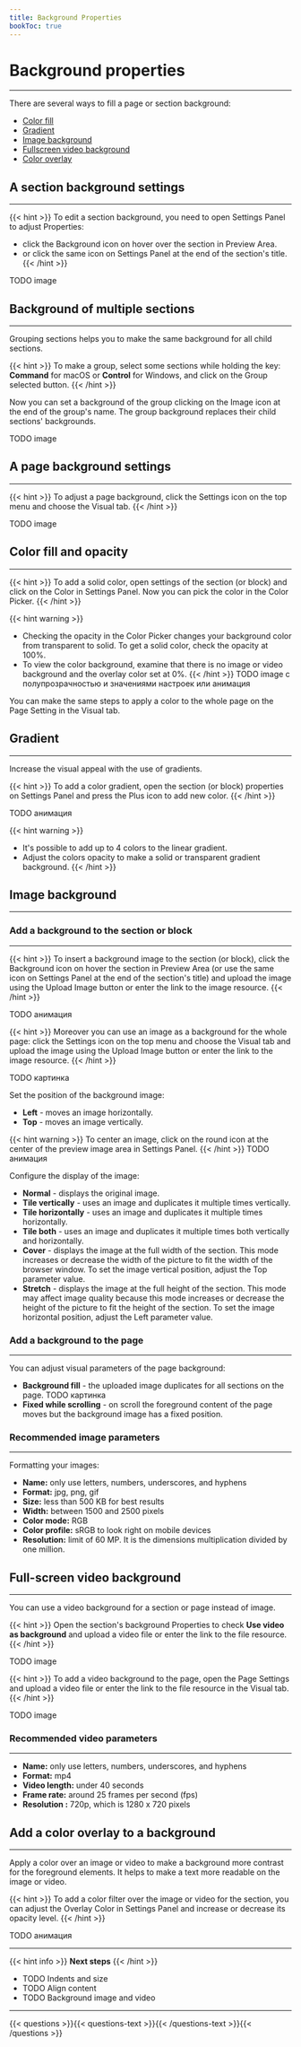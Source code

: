 ```yaml
---
title: Background Properties
bookToc: true
---
```


# Background properties
***

There are several ways to fill a page or section background:

- [Color fill](#color-fill-and-opacity)
- [Gradient](#gradient)
- [Image background](#image-background)
- [Fullscreen video background](#full-screen-video-background)
- [Color overlay](#add-a-color-overlay-to-a-background)

## A section background settings
***

{{< hint >}}
To edit a section background, you need to open Settings Panel to adjust Properties:

- click the Background icon on hover over the section in Preview Area.
- or click the same icon on Settings Panel at the end of the section's title.
{{< /hint >}}

TODO image

## Background of multiple sections
***

Grouping sections helps you to make the same background for all child sections.

{{< hint >}}
To make a group, select some sections while holding the key: **Command** for macOS or **Control** for Windows, and click on the Group selected button.
{{< /hint >}}

Now you can set a background of the group clicking on the Image icon at the end of the group's name. The group background replaces their child sections' backgrounds.

TODO image

## A page background settings
***

{{< hint >}}
To adjust a page background, click the Settings icon on the top menu and choose the Visual tab.
{{< /hint >}}

TODO image

## Color fill and opacity
***

{{< hint >}}
To add a solid color, open settings of the section (or block) and click on the Color in Settings Panel. 
Now you can pick the color in the Color Picker.
{{< /hint >}}

{{< hint warning >}}
- Checking the opacity in the Color Picker changes your background color from transparent to solid. To get a solid color, check the opacity at 100%.
- To view the color background, examine that there is no image or video background and the overlay color set at 0%.
{{< /hint >}}
TODO image с полупрозрачностью и значениями настроек или анимация

You can make the same steps to apply a color to the whole page on the Page Setting in the Visual tab.

## Gradient
***

Increase the visual appeal with the use of gradients.

{{< hint >}}
To add a color gradient, open the section (or block) properties on Settings Panel and press the Plus icon to add new color.
{{< /hint >}}

TODO анимация

{{< hint warning >}}
- It's possible to add up to 4 colors to the linear gradient.
- Adjust the colors opacity to make a solid or transparent gradient background.
{{< /hint >}}

## Image background
***

### Add a background to the section or block
***

{{< hint >}}
To insert a background image to the section (or block), click the Background icon on hover the section in Preview Area (or use the same icon on Settings Panel at the end of the section's title) and upload the image using the Upload Image button or enter the link to the image resource.
{{< /hint >}}

TODO анимация

{{< hint >}}
Moreover you can use an image as a background for the whole page: click the Settings icon on the top menu and choose the Visual tab and upload the image using the Upload Image button or enter the link to the image resource.
{{< /hint >}}

TODO картинка

Set the position of the background image:

- **Left** - moves an image horizontally.
- **Top** - moves an image vertically.

{{< hint warning >}}
To center an image, click on the round icon at the center of the preview image area in Settings Panel.
{{< /hint >}}
TODO анимация

Configure the display of the image:

- **Normal** - displays the original image.
- **Tile vertically** - uses an image and duplicates it multiple times vertically.
- **Tile horizontally** - uses an image and duplicates it multiple times horizontally.
- **Tile both** - uses an image and duplicates it multiple times both vertically and horizontally.
- **Cover** - displays the image at the full width of the section. This mode increases or decrease the width of the picture to fit the width of the browser window. To set the image vertical position, adjust the Top parameter value.
- **Stretch** - displays the image at the full height of the section. This mode may affect image quality because this mode increases or decrease the height of the picture to fit the height of the section. To set the image horizontal position, adjust the Left parameter value.

### Add a background to the page
***

You can adjust visual parameters of the page background:

- **Background fill** - the uploaded image duplicates for all sections on the page.
    TODO картинка
- **Fixed while scrolling** - on scroll the foreground content of the page moves but the background image has a fixed position.

### Recommended image parameters
***

Formatting your images:

- **Name:** only use letters, numbers, underscores, and hyphens
- **Format:** jpg, png, gif
- **Size:** less than 500 KB for best results
- **Width:** between 1500 and 2500 pixels
- **Color mode:** RGB
- **Color profile:** sRGB to look right on mobile devices
- **Resolution:** limit of 60 MP. It is the dimensions multiplication divided by one million.

## Full-screen video background
***

You can use a video background for a section or page instead of image.

{{< hint >}}
Open the section's background Properties to check **Use video as background** and upload a video file or enter the link to the file resource.
{{< /hint >}}

TODO image

{{< hint >}}
To add a video background to the page, open the Page Settings and upload a video file or enter the link to the file resource in the Visual tab.
{{< /hint >}}

TODO image

### Recommended video parameters
***

- **Name:** only use letters, numbers, underscores, and hyphens
- **Format:** mp4
- **Video length:** under 40 seconds
- **Frame rate:** around 25 frames per second (fps)
- **Resolution :** 720p, which is 1280 x 720 pixels

## Add a color overlay to a background
***

Apply a color over an image or video to make a background more contrast for the foreground elements. It helps to make a text more readable on the image or video.

{{< hint >}}
To add a color filter over the image or video for the section, you can adjust the Overlay Color in Settings Panel and increase or decrease its opacity level.
{{< /hint >}}

TODO анимация

***

{{< hint info >}}
**Next steps**
{{< /hint >}}

- TODO Indents and size
- TODO Align content
- TODO Background image and video

***

{{< questions >}}{{< questions-text >}}{{< /questions-text >}}{{< /questions >}}